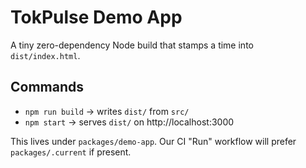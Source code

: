 
# TokPulse Demo App

A tiny zero-dependency Node build that stamps a time into `dist/index.html`.

## Commands
- `npm run build` → writes `dist/` from `src/`
- `npm start` → serves `dist/` on http://localhost:3000

This lives under `packages/demo-app`. Our CI "Run" workflow will prefer `packages/.current` if present.
